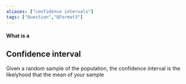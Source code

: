 ```yaml
---
aliases: ["confidence intervals"]
tags: ["Question","QFormat3"]
---
```


#### What is a
## Confidence interval
Given a random sample of the population, the confidence interval is the likelyhood that the mean of your sample 